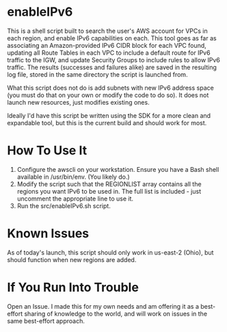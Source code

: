 # enableIPv6 #

This is a shell script built to search the user's AWS account for VPCs in each region, and enable IPv6 capabilities on each. This tool goes as far as associating an Amazon-provided IPv6 CIDR block for each VPC found, updating all Route Tables in each VPC to include a default route for IPv6 traffic to the IGW, and update Security Groups to include rules to allow IPv6 traffic. The results (successes and failures alike) are saved in the resulting log file, stored in the same directory the script is launched from.

What this script does not do is add subnets with new IPv6 address space (you must do that on your own or modify the code to do so). It does not launch new resources, just modifies existing ones.

Ideally I'd have this script be written using the SDK for a more clean and expandable tool, but this is the current build and should work for most.

# How To Use It #

1. Configure the awscli on your workstation. Ensure you have a Bash shell available in /usr/bin/env. (You likely do.)
2. Modify the script such that the REGIONLIST array contains all the regions you want IPv6 to be used in. The full list is included - just uncomment the appropriate line to use it.
3. Run the src/enableIPv6.sh script. 

# Known Issues #

As of today's launch, this script should only work in us-east-2 (Ohio), but should function when new regions are added.

# If You Run Into Trouble #

Open an Issue. I made this for my own needs and am offering it as a best-effort sharing of knowledge to the world, and will work on issues in the same best-effort approach.
